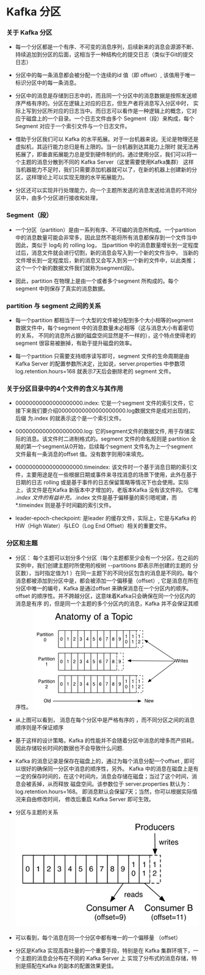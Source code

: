 # Kafka 分区

### 关于 Kafka 分区
* 每一个分区都是一个有序、不可变的消息序列，后续新来的消息会源源不断、持续追加到分区的后面，这相当于一种结构化的提交日志（类似于Git的提交日志）

* 分区中的每一条消息都会被分配一个连续的id 值（即 offset）, 该值用于唯一标识分区中的每一条消息。

* 分区中的消息是存储到日志中的，而且同一个分区中的消息数据是按照发送顺序严格有序的。分区在逻辑上对应的日志，但生产者将消息写入分区中时，
实际上写到分区所对应的日志当中。而日志可以看作是一种逻辑上的概念，它对应于磁盘上的一个目录。一个日志文件由多个 Segment（段）来构成，每个
Segment 对应于一个索引文件与一个日志文件。

* 借助于分区我们可以 Kafka 的水平拓展。对于一台机器来说。无论是物理还是虚拟机，其运行能力总归是有上限的。当一台机器到达其能力上限时
就无法再拓展了，即垂直拓展能力总是受到硬件制约的。通过使用分区，我们可以将一个主题的消息分散到不同的 Kafka  Server（这里需要使用Kafka集群）
这样当机器能力不足时，我们只需要添加机器就可以了，在新的机器上创建新的分区，这样理论上可以实现无限的水平拓展能力。

* 分区还可以实现并行处理能力，向一个主题所发送的消息发送给消息的不同分区中，由多个分区进行接收和处理，

### Segment（段）
* 一个分区（partition）是由一系列有序、不可编的消息所构成。一个partition 中的消息数量可能会非常多，因此显然不能将所有消息都保存到一个文件当中
因此，类似于 log4j 的 rolling log， 当partition 中的消息数量增长到一定程度过后，消息文件就会进行切割，新的消息会写入到一个新的文件当中，
当新的文件增长到一定程度后，新的消息又会写入到另一个新的文件中，以此类推；这个一个个新的数据文件我们就称为segment(段)。

* 因此，partition 在物理上是由一个或者多个segment 所构成的。每个segment 中则保存了真实的消息数据。

### partition 与 segment 之间的关系
* 每一个partition 都相当于一个大型的文件被分配到多个大小相等的segment 数据文件中，每个segment 中的消息数量未必相等（这与消息大小有着密切的关系，
不同的消息所占据的磁盘空间显然是不一样的），这个特点使得老的 segment 很容易被删掉，有助于提升磁盘的效率。

* 每一个partition 只需要支持顺序读写即可，segment 文件的生命周期是由 Kafka Server 的配置参数所决定，比如说，server.properties 中参数项
log.retention.hours=168 就表示7天后会删除老的 segment 文件。

### 关于分区目录中的4个文件的含义与其作用
* 00000000000000000000.index: 它是一个segment 文件的索引文件，它接下来我们要介绍00000000000000000000.log数据文件是成对出现的，后缀
为.index 的就表示这个是一个索引文件。

* 00000000000000000000.log: 它的segment文件的数据文件, 用于存储实际的消息。该文件时二进制格式的。segment 文件的命名规则是 partition 
全局的第一个segment从0开始，后续每个segment 文件名为上一个segment 文件最有一条消息的offset 值。没有数字则用0来填充。

* 00000000000000000000.timeindex: 该文件时一个基于消息日期的索引文件，主要用途是在一些根据日期或事件来寻找消息的场景下使用，此外在基于
日期的日志 rolling 或是基于事件的日志保留策略等情况下也会使用。实际上，该文件是在Kafka 新版本中才增加的，老版本Kafka 没有该文件的。
它堆 *.index 文件的有益补充。*.index 文件是基于偏移量的索引嗯呢建，而*.timeindex 则是基于时间戳的索引文件。

* leader-epoch-checkpoint: 是leader 的缓存文件，实际上，它是与Kafka 的HW（High Water）与LEO（Log End Offset）相关的重要文件。

### 分区和主题
* 分区： 每个主题可以划分多个分区（每个主题都至少会有一个分区，在之前的实例中，我们创建主题时所使用的桉树 --partitions 即表示所创建的主题的
分区数），当时指定值为1 ）在同一主题下的不同分区包含的消息是不同的。每个消息都被添加到分区中是，都会被添加一个偏移量（offset）, 它是消息在所在
分区中唯一的编号，Kafka 是通过offset 来确保消息在一个分区内的顺序。offset 的顺序性。并不跨越分区，这意味着Kafka只会确保在同一个分区内的消息是有序
的，但是同一个主题的多个分区内的消息，Kafka 并不会保证其顺序性。
![avatar](../../../images/spring-boot/kafka_log_anatomy.png) 

* 从上图可以看到， 消息在每个分区中是严格有序的 ，而不同分区之间的消息顺序则是不保证顺序

* 基于这样的设计策略，Kafka 的性能并不会随着分区中消息的增多而产损耗， 因此存储较长时间的数据也不会导致什么问题.

* Kafka 的消息记录是保存在磁盘上的，通过为每个消息分配一个offset , 即可以很好的确保同一分区中消息的顺序性，另外。
Kafka 中的消息在磁盘上是有一定的保存时间的，在这个时间内，消息会存储在磁盘；当过了这个时间，消息会被丢掉，从而释放
磁盘空间。该参数位于 server.properties 默认为：log.retention.hours=168。 即消息默认会保留7天；当然，你可以根据实际情况来自由修改时间，
修改后重启 Kafka Server 即可生效。

* 分区与主题的关系
![avatar](../../../images/spring-boot/kafka_log_consumer.png)

* 可以看到，每个消息在同一个分区中都有唯一的一个偏移量 （offset）

* 分区是Kafka 实现高吞吐量的一个重要手段，特别是在 Kafka 集群环境下，一个主题的消息会分布在不同的 Kafka Server 上
实现了分布式的消息存储，特别是搭配在Kafka 的副本的配置效果更佳。